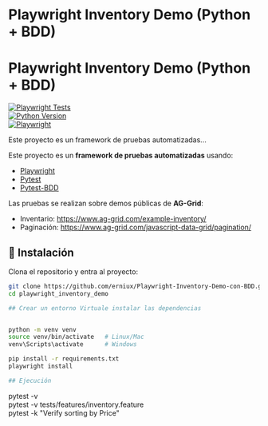 # Playwright Inventory Demo (Python + BDD)

# Playwright Inventory Demo (Python + BDD)

[![Playwright Tests](https://github.com/erniux/Playwright-Inventory-Demo-con-BDD/actions/workflows/tests.yml/badge.svg)](https://github.com/erniux/Playwright-Inventory-Demo-con-BDD/actions/workflows/tests.yml)  
[![Python Version](https://img.shields.io/badge/python-3.11-blue)](https://www.python.org/)  
[![Playwright](https://img.shields.io/badge/playwright-installed-119e1a)](https://playwright.dev/)

Este proyecto es un framework de pruebas automatizadas...



Este proyecto es un **framework de pruebas automatizadas** usando:
- [Playwright](https://playwright.dev/python/)
- [Pytest](https://docs.pytest.org/)
- [Pytest-BDD](https://pytest-bdd.readthedocs.io/en/latest/)

Las pruebas se realizan sobre demos públicas de **AG-Grid**:
- Inventario: https://www.ag-grid.com/example-inventory/
- Paginación: https://www.ag-grid.com/javascript-data-grid/pagination/

## 🚀 Instalación

Clona el repositorio y entra al proyecto:

```bash
git clone https://github.com/erniux/Playwright-Inventory-Demo-con-BDD.git
cd playwright_inventory_demo

## Crear un entorno Virtuale instalar las dependencias


python -m venv venv
source venv/bin/activate   # Linux/Mac
venv\Scripts\activate      # Windows

pip install -r requirements.txt
playwright install

## Ejecución
```
pytest -v  
pytest -v tests/features/inventory.feature  
pytest -k "Verify sorting by Price"
```


